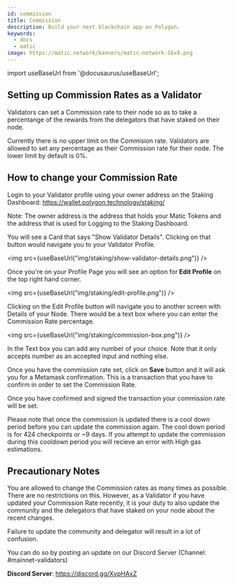 ```yaml
---
id: commission
title: Commission
description: Build your next blockchain app on Polygon.
keywords:
  - docs
  - matic
image: https://matic.network/banners/matic-network-16x9.png 
---
```

import useBaseUrl from '@docusaurus/useBaseUrl';

## Setting up Commission Rates as a Validator

Validators can set a Commission rate to their node so as to take a percentange of the rewards from the delegators that have staked on their node.

Currently there is no upper limit on the Commision rate. Validators are allowed to set any percentage as their Commission rate for their node. The lower limit by default is 0%.

## How to change your Commission Rate

Login to your Validator profile using your owner address on the Staking Dashboard: https://wallet.polygon.technology/staking/

Note: The owner address is the address that holds your Matic Tokens and the address that is used for Logging to the Staking Dashboard.

You will see a Card that says "Show Validator Details". Clicking on that button would navigate you to your Validator Profile.

<img src={useBaseUrl("img/staking/show-validator-details.png")} />

Once you're on your Profile Page you will see an option for **Edit Profile** on the top right hand corner. 

<img src={useBaseUrl("img/staking/edit-profile.png")} />

Clicking on the Edit Profile button will navigate you to another screen with Details of your Node. There would be a text box where you can enter the Commission Rate percentage.

<img src={useBaseUrl("img/staking/commission-box.png")} />

In the Text box you can add any number of your choice. Note that it only accepts number as an accepted input and nothing else. 

Once you have the commission rate set, click on **Save** button and it will ask you for a Metamask confirmation. This is a transaction that you have to confirm in order to set the Commission Rate.

Once you have confirmed and signed the transaction your commission rate will be set.

Please note that once the commission is updated there is a cool down period before you can update the commission again. The cool down period is for 424 checkpoints or ~9 days. If you attempt to update the commission during this cooldown period you will recieve an error with High gas estimations.

## Precautionary Notes

You are allowed to change the Commission rates as many times as possible. There are no restrictions on this. However, as a Validator if you have updated your Commission Rate recently, it is your duty to also update the community and the delegators that have staked on your node about the recent changes.

Failure to update the community and delegator will result in a lot of confusion.

You can do so by posting an update on our Discord Server (Channel: #mainnet-validators)

**Discord Server**: https://discord.gg/XvpHAxZ


